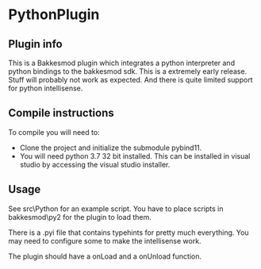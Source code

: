 # PythonPlugin

## Plugin info
This is a Bakkesmod plugin which integrates a python interpreter and python bindings to the bakkesmod sdk. This is a extremely early release. Stuff will probably not work as expected. And there is quite limited support for python intellisense.


## Compile instructions
To compile you will need to:
* Clone the project and initialize the submodule pybind11.
* You will need python 3.7 32 bit installed. This can be installed in visual studio by accessing the visual studio installer.

## Usage
See src\Python for an example script. You have to place scripts in bakkesmod\py2 for the plugin to load them.

There is a .pyi file that contains typehints for pretty much everything. You may need to configure some to make the intellisense work.

The plugin should have a onLoad and a onUnload function.
